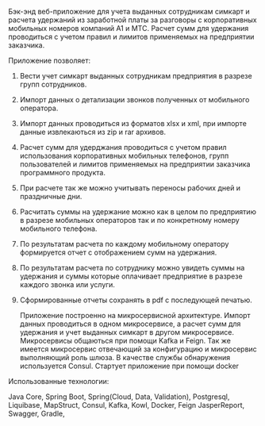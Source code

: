 Бэк-энд веб-приложение для учета выданных сотрудникам симкарт и расчета удержаний из заработной платы за разговоры с 
корпоративных мобильных номеров компаний А1 и МТС. Расчет сумм для удержания проводиться с учетом правил и лимитов 
применяемых на предприятии заказчика.

Приложение позволяет:

1. Вести учет симкарт выданных сотрудникам предприятия в разрезе групп сотрудников.
2. Импорт данных о детализации звонков полученных от мобильного оператора. 
3. Импорт данных проводиться из форматов xlsx и xml, при импорте данные извлекаються из zip и rar архивов.
4. Расчет сумм для удерджания проводиться с учетом правил использования корпоративных мобильных телефонов, 
   групп пользователей и лимитов применяемых на предприятии заказчика программного продукта.
5. При расчете так же можно учитывать переносы рабочих дней и праздничные дни. 
6. Расчитать суммы на удержание можно как в целом по предприятию в разрезе мобильных операторов так и по конкретному
   номеру мобильного телефона.
7. По результатам расчета по каждому мобильному оператору формируется отчет с отображением сумм на удержания.
8. По результатам расчета по сотруднику можно  увидеть суммы на удержания и суммы которые оплачивает предприятие в 
   разрезе каждого звонка или услуги.
9. Сформированные отчеты сохранять в pdf с последующей печатью.

   Приложение построенно на микросервисной архитектуре. Импорт данных проводиться в одном микросервисе, а расчет
   сумм для удержания и учет выданных симкарт в другом микросервисе. Микросервисы общаються при помощи Kafka и Feign.
   Так же имеется микросервис отвечающий за конфигурацию и микросервис выполняющий роль шлюза. 
   В качестве службы обнаружения используется Consul.
   Стартует приложение при помощи docker

Использованные технологии:

Java Core, Spring Boot, Spring(Cloud, Data, Validation), Postgresql, Liquibase, MapStruct, Consul, Kafka, Kowl, Docker,  Feign
JasperReport, Swagger, Gradle, 

